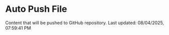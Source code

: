 # Auto Push File

Content that will be pushed to GitHub repository.
Last updated: 08/04/2025, 07:59:41 PM